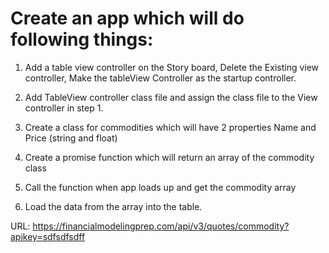 # Create an app which will do following things:

1. Add a table view controller on the Story board, Delete the Existing view controller, Make the tableView Controller as the startup controller.

2. Add TableView controller class file and assign the class file to the View controller in step 1.

3. Create a class for commodities which will have 2 properties Name and Price (string and float)

4. Create a promise  function which will return an array of the commodity class 

5. Call the function when app loads up and get the commodity array

6. Load the data from the array into the table. 

 

URL: https://financialmodelingprep.com/api/v3/quotes/commodity?apikey=sdfsdfsdff
